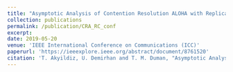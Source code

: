 ```yaml
---
title: "Asymptotic Analysis of Contention Resolution ALOHA with Replica Concatenation"
collection: publications
permalink: /publication/CRA_RC_conf
excerpt:
date: 2019-05-20
venue: 'IEEE International Conference on Communications (ICC)'
paperurl: 'https://ieeexplore.ieee.org/abstract/document/8761520'
citation: 'T. Akyildiz, U. Demirhan and T. M. Duman, "Asymptotic Analysis of Contention Resolution ALOHA with Replica Concatenation," ICC 2019 - IEEE International Conference on Communications (ICC), 2019, pp. 1-6, doi: 10.1109/ICC.2019.8761520.'
---
```

